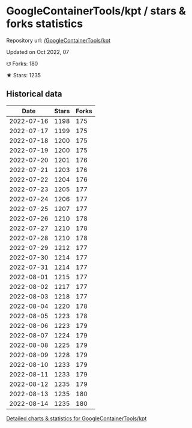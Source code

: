 # GoogleContainerTools/kpt / stars & forks statistics

Repository url: [/GoogleContainerTools/kpt](https://github.com/GoogleContainerTools/kpt)

Updated on Oct 2022, 07

☋ Forks: 180

★ Stars: 1235

## Historical data
| Date | Stars | Forks |
|------|-------|-------|
| 2022-07-16 | 1198 | 175 | 
| 2022-07-17 | 1199 | 175 | 
| 2022-07-18 | 1200 | 175 | 
| 2022-07-19 | 1200 | 175 | 
| 2022-07-20 | 1201 | 176 | 
| 2022-07-21 | 1203 | 176 | 
| 2022-07-22 | 1204 | 176 | 
| 2022-07-23 | 1205 | 177 | 
| 2022-07-24 | 1206 | 177 | 
| 2022-07-25 | 1207 | 177 | 
| 2022-07-26 | 1210 | 178 | 
| 2022-07-27 | 1210 | 178 | 
| 2022-07-28 | 1210 | 178 | 
| 2022-07-29 | 1212 | 177 | 
| 2022-07-30 | 1214 | 177 | 
| 2022-07-31 | 1214 | 177 | 
| 2022-08-01 | 1215 | 177 | 
| 2022-08-02 | 1217 | 177 | 
| 2022-08-03 | 1218 | 177 | 
| 2022-08-04 | 1220 | 178 | 
| 2022-08-05 | 1223 | 178 | 
| 2022-08-06 | 1223 | 179 | 
| 2022-08-07 | 1224 | 179 | 
| 2022-08-08 | 1225 | 179 | 
| 2022-08-09 | 1228 | 179 | 
| 2022-08-10 | 1233 | 179 | 
| 2022-08-11 | 1233 | 179 | 
| 2022-08-12 | 1235 | 179 | 
| 2022-08-13 | 1235 | 180 | 
| 2022-08-14 | 1235 | 180 | 


[Detailed charts & statistics for GoogleContainerTools/kpt](https://reviewgithub.com/rep/GoogleContainerTools/kpt)

